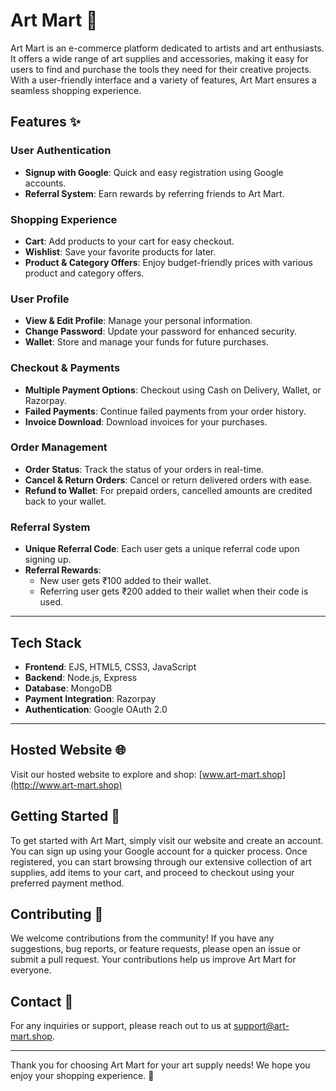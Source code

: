 # Art Mart 🎨

Art Mart is an e-commerce platform dedicated to artists and art enthusiasts. It offers a wide range of art supplies and accessories, making it easy for users to find and purchase the tools they need for their creative projects. With a user-friendly interface and a variety of features, Art Mart ensures a seamless shopping experience.

## Features ✨

### User Authentication
- **Signup with Google**: Quick and easy registration using Google accounts.
- **Referral System**: Earn rewards by referring friends to Art Mart.

### Shopping Experience
- **Cart**: Add products to your cart for easy checkout.
- **Wishlist**: Save your favorite products for later.
- **Product & Category Offers**: Enjoy budget-friendly prices with various product and category offers.

### User Profile
- **View & Edit Profile**: Manage your personal information.
- **Change Password**: Update your password for enhanced security.
- **Wallet**: Store and manage your funds for future purchases.

### Checkout & Payments
- **Multiple Payment Options**: Checkout using Cash on Delivery, Wallet, or Razorpay.
- **Failed Payments**: Continue failed payments from your order history.
- **Invoice Download**: Download invoices for your purchases.

### Order Management
- **Order Status**: Track the status of your orders in real-time.
- **Cancel & Return Orders**: Cancel or return delivered orders with ease.
- **Refund to Wallet**: For prepaid orders, cancelled amounts are credited back to your wallet.

### Referral System
- **Unique Referral Code**: Each user gets a unique referral code upon signing up.
- **Referral Rewards**: 
  - New user gets ₹100 added to their wallet.
  - Referring user gets ₹200 added to their wallet when their code is used.


---

## Tech Stack

- **Frontend**: EJS, HTML5, CSS3, JavaScript  
- **Backend**: Node.js, Express  
- **Database**: MongoDB  
- **Payment Integration**: Razorpay  
- **Authentication**: Google OAuth 2.0

---


## Hosted Website 🌐

Visit our hosted website to explore and shop: [www.art-mart.shop](http://www.art-mart.shop)

## Getting Started 🚀

To get started with Art Mart, simply visit our website and create an account. You can sign up using your Google account for a quicker process. Once registered, you can start browsing through our extensive collection of art supplies, add items to your cart, and proceed to checkout using your preferred payment method.

## Contributing 🤝

We welcome contributions from the community! If you have any suggestions, bug reports, or feature requests, please open an issue or submit a pull request. Your contributions help us improve Art Mart for everyone.

## Contact 📧

For any inquiries or support, please reach out to us at [support@art-mart.shop](mailto:support@art-mart.shop).

---

Thank you for choosing Art Mart for your art supply needs! We hope you enjoy your shopping experience. 🎨
